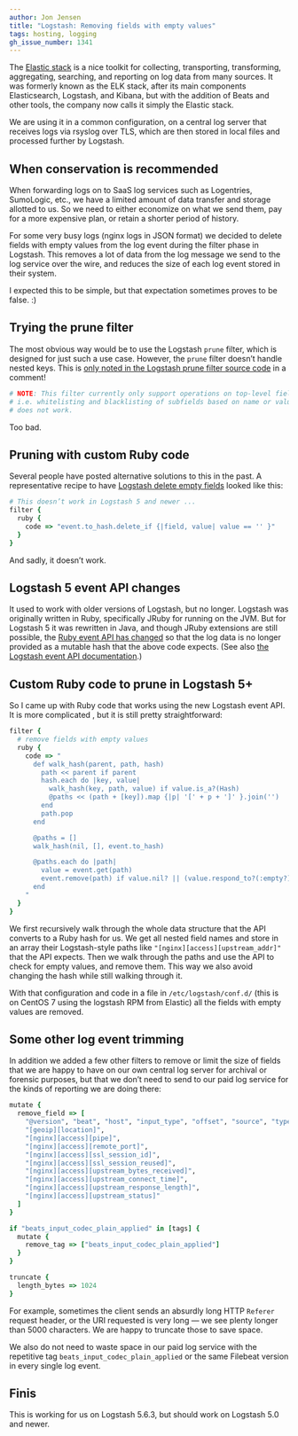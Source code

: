 ```yaml
---
author: Jon Jensen
title: "Logstash: Removing fields with empty values"
tags: hosting, logging
gh_issue_number: 1341
---
```


The [Elastic stack](https://www.elastic.co/products) is a nice toolkit for collecting, transporting, transforming, aggregating, searching, and reporting on log data from many sources. It was formerly known as the ELK stack, after its main components Elasticsearch, Logstash, and Kibana, but with the addition of Beats and other tools, the company now calls it simply the Elastic stack.

We are using it in a common configuration, on a central log server that receives logs via rsyslog over TLS, which are then stored in local files and processed further by Logstash.

## When conservation is recommended

When forwarding logs on to SaaS log services such as Logentries, SumoLogic, etc., we have a limited amount of data transfer and storage allotted to us. So we need to either economize on what we send them, pay for a more expensive plan, or retain a shorter period of history.

For some very busy logs (nginx logs in JSON format) we decided to delete fields with empty values from the log event during the filter phase in Logstash. This removes a lot of data from the log message we send to the log service over the wire, and reduces the size of each log event stored in their system.

I expected this to be simple, but that expectation sometimes proves to be false. :)

## Trying the prune filter

The most obvious way would be to use the Logstash `prune` filter, which is designed for just such a use case. However, the `prune` filter doesn’t handle nested keys. This is [only noted in the Logstash prune filter source code](https://github.com/logstash-plugins/logstash-filter-prune/blob/b01ed5e4bcada138654195a3f410801f5670720a/lib/logstash/filters/prune.rb#L38-L40) in a comment!

```ruby
# NOTE: This filter currently only support operations on top-level fields,
# i.e. whitelisting and blacklisting of subfields based on name or value
# does not work.
```

Too bad.

## Pruning with custom Ruby code

Several people have posted alternative solutions to this in the past. A representative recipe to have [Logstash delete empty fields](https://manwhoami.wordpress.com/2014/11/25/logstash-delete-empty-fields/) looked like this:

```ruby
# This doesn’t work in Logstash 5 and newer ...
filter {
  ruby {
    code => "event.to_hash.delete_if {|field, value| value == '' }"
  }
}
```

And sadly, it doesn’t work.

## Logstash 5 event API changes

It used to work with older versions of Logstash, but no longer. Logstash was originally written in Ruby, specifically JRuby for running on the JVM. But for Logstash 5 it was rewritten in Java, and though JRuby extensions are still possible, the [Ruby event API has changed](https://www.elastic.co/guide/en/logstash/5.0/breaking-changes.html#_ruby_filter_and_custom_plugin_developers) so that the log data is no longer provided as a mutable hash that the above code expects. (See also [the Logstash event API documentation](https://www.elastic.co/guide/en/logstash/current/event-api.html).)

## Custom Ruby code to prune in Logstash 5+

So I came up with Ruby code that works using the new Logstash event API. It is more complicated , but it is still pretty straightforward:

```ruby
filter {
  # remove fields with empty values
  ruby {
    code => "
      def walk_hash(parent, path, hash)
        path << parent if parent
        hash.each do |key, value|
          walk_hash(key, path, value) if value.is_a?(Hash)
          @paths << (path + [key]).map {|p| '[' + p + ']' }.join('')
        end
        path.pop
      end

      @paths = []
      walk_hash(nil, [], event.to_hash)

      @paths.each do |path|
        value = event.get(path)
        event.remove(path) if value.nil? || (value.respond_to?(:empty?) && value.empty?)
      end
    "
  }
}
```

We first recursively walk through the whole data structure that the API converts to a Ruby hash for us. We get all nested field names and store in an array their Logstash-style paths like `"[nginx][access][upstream_addr]"` that the API expects. Then we walk through the paths and use the API to check for empty values, and remove them. This way we also avoid changing the hash while still walking through it.

With that configuration and code in a file in `/etc/logstash/conf.d/` (this is on CentOS 7 using the logstash RPM from Elastic) all the fields with empty values are removed.

## Some other log event trimming

In addition we added a few other filters to remove or limit the size of fields that we are happy to have on our own central log server for archival or forensic purposes, but that we don’t need to send to our paid log service for the kinds of reporting we are doing there:

```ruby
mutate {
  remove_field => [
    "@version", "beat", "host", "input_type", "offset", "source", "type",
    "[geoip][location]",
    "[nginx][access][pipe]",
    "[nginx][access][remote_port]",
    "[nginx][access][ssl_session_id]",
    "[nginx][access][ssl_session_reused]",
    "[nginx][access][upstream_bytes_received]",
    "[nginx][access][upstream_connect_time]",
    "[nginx][access][upstream_response_length]",
    "[nginx][access][upstream_status]"
  ]
}

if "beats_input_codec_plain_applied" in [tags] {
  mutate {
    remove_tag => ["beats_input_codec_plain_applied"]
  }
}

truncate {
  length_bytes => 1024
}
```

For example, sometimes the client sends an absurdly long HTTP `Referer` request header, or the URI requested is very long — we see plenty longer than 5000 characters. We are happy to truncate those to save space.

We also do not need to waste space in our paid log service with the repetitive tag `beats_input_codec_plain_applied` or the same Filebeat version in every single log event.

## Finis

This is working for us on Logstash 5.6.3, but should work on Logstash 5.0 and newer.
